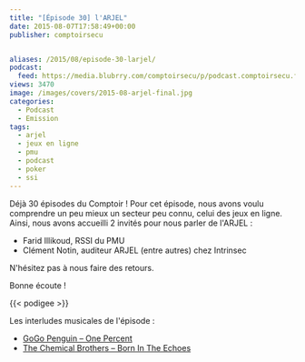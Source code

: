 ```yaml
---
title: "[Épisode 30] l'ARJEL"
date: 2015-08-07T17:58:49+00:00
publisher: comptoirsecu


aliases: /2015/08/episode-30-larjel/
podcast:
  feed: https://media.blubrry.com/comptoirsecu/p/podcast.comptoirsecu.fr/CSEC.EP30.2015-08-07.ARJEL.mp3
views: 3470
image: /images/covers/2015-08-arjel-final.jpg
categories:
  - Podcast
  - Emission
tags:
  - arjel
  - jeux en ligne
  - pmu
  - podcast
  - poker
  - ssi
---
```



Déjà 30 épisodes du Comptoir ! Pour cet épisode, nous avons voulu comprendre un peu mieux un secteur peu connu, celui des jeux en ligne. Ainsi, nous avons accueilli 2 invités pour nous parler de l'ARJEL :

  * Farid Illikoud, RSSI du PMU
  * Clément Notin, auditeur ARJEL (entre autres) chez Intrinsec

N'hésitez pas à nous faire des retours.

Bonne écoute !

{{< podigee >}}

Les interludes musicales de l'épisode :

  * [GoGo Penguin – One Percent](http://gogopenguin.bandcamp.com/album/v20-deluxe-edition)
  * [The Chemical Brothers – Born In The Echoes](http://store.thechemicalbrothers.com/)
